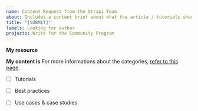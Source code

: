 ```yaml
---
name: Content Request from the Strapi Team
about: Includes a content brief about what the article / tutorials should focus on. 
title: "[SUBMIT]"
labels: Looking for author
projects: Write for the Community Program
---
```


**My resource**
<!--
Hello 👋 

Please describe what your article will be about in a few sentences and include a content brief of the article: 

### Content Brief: 
- Target audience: 
- Keywords:
- Content objective:
- Content outline:

-->

**My content is**
For more informations about the categories, [refer to this page](https://strapi.io/write-for-the-community).
- [ ] Tutorials
- [ ] Best practices
- [ ] Use cases & case studies

